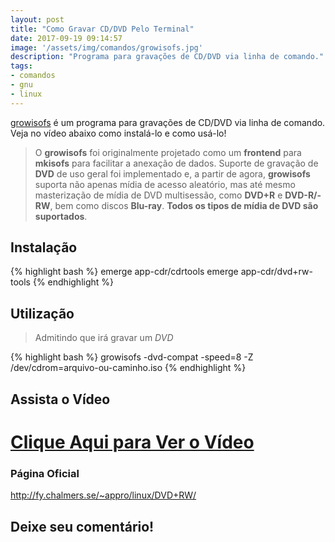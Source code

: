 ```yaml
---
layout: post
title: "Como Gravar CD/DVD Pelo Terminal"
date: 2017-09-19 09:14:57
image: '/assets/img/comandos/growisofs.jpg'
description: "Programa para gravações de CD/DVD via linha de comando."
tags:
- comandos
- gnu
- linux
---
```


[growisofs](https://en.wikipedia.org/wiki/Dvd%2Brw-tools) é um programa para gravações de CD/DVD via linha de comando. Veja no vídeo abaixo como instalá-lo e como usá-lo!

> O __growisofs__ foi originalmente projetado como um __frontend__ para __mkisofs__ para facilitar a anexação de dados. Suporte de gravação de __DVD__ de uso geral foi implementado e, a partir de agora, __growisofs__ suporta não apenas mídia de acesso aleatório, mas até mesmo masterização de mídia de DVD multisessão, como __DVD+R__ e __DVD-R/-RW__, bem como discos __Blu-ray__. __Todos os tipos de mídia de DVD são suportados__.

## Instalação
{% highlight bash %}
emerge app-cdr/cdrtools
emerge app-cdr/dvd+rw-tools
{% endhighlight %}

## Utilização

> Admitindo que irá gravar um _DVD_

{% highlight bash %}
growisofs -dvd-compat -speed=8 -Z /dev/cdrom=arquivo-ou-caminho.iso
{% endhighlight %}

## Assista o Vídeo

# [Clique Aqui para Ver o Vídeo](https://www.youtube.com/watch?v=5o4X6OaAm4Y)


### Página Oficial
<http://fy.chalmers.se/~appro/linux/DVD+RW/>

## Deixe seu comentário!

<script async src="https://pagead2.googlesyndication.com/pagead/js/adsbygoogle.js"></script>

<!-- Informat -->
<ins class="adsbygoogle"
 style="display:block"
 data-ad-client="ca-pub-2838251107855362"
 data-ad-slot="2327980059"
 data-ad-format="auto"
 data-full-width-responsive="true"></ins>

<script>
(adsbygoogle = window.adsbygoogle || []).push({});
</script>

